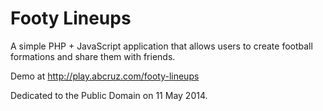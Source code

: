 Footy Lineups
=============

A simple PHP + JavaScript application that allows users to create football formations and share them with friends.

Demo at http://play.abcruz.com/footy-lineups

Dedicated to the Public Domain on 11 May 2014.
